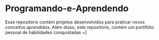 # Programando-e-Aprendendo

Esse repositório contém projetos desenvolvidos para praticar novos conceitos aprendidos. Além disso, este repositório, contém um portifólio pessoal de habilidades conquistadas =]
